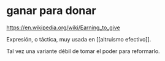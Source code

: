 # ganar para donar
https://en.wikipedia.org/wiki/Earning_to_give

Expresión, o táctica, muy usada en [[altruismo efectivo]].

Tal vez una variante débil de tomar el poder para reformarlo.
